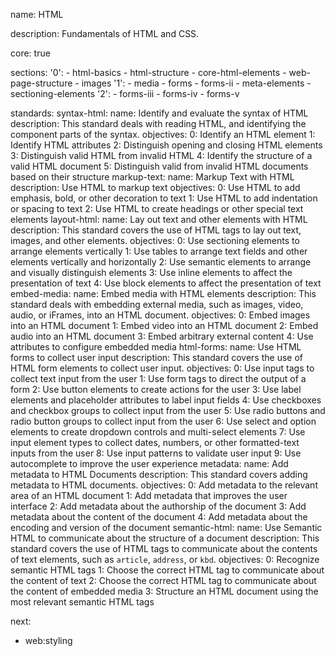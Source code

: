 name: HTML

description: Fundamentals of HTML and CSS.

core: true

sections:
  '0':
    - html-basics
    - html-structure
    - core-html-elements
    - web-page-structure
    - images
  '1':
    - media
    - forms
    - forms-ii
    - meta-elements
    - sectioning-elements
  '2':
    - forms-iii
    - forms-iv
    - forms-v

standards:
  syntax-html:
    name: Identify and evaluate the syntax of HTML
    description: This standard deals with reading HTML, and identifying the component parts of the syntax.
    objectives:
      0: Identify an HTML element
      1: Identify HTML attributes
      2: Distinguish opening and closing HTML elements
      3: Distinguish valid HTML from invalid HTML
      4: Identify the structure of a valid HTML document
      5: Distinguish valid from invalid HTML documents based on their structure
  markup-text:
    name: Markup Text with HTML
    description: Use HTML to markup text
    objectives:
      0: Use HTML to add emphasis, bold, or other decoration to text
      1: Use HTML to add indentation or spacing to text
      2: Use HTML to create headings or other special text elements
  layout-html:
    name: Lay out text and other elements with HTML
    description: This standard covers the use of HTML tags to lay out text, images, and other elements.
    objectives:
      0: Use sectioning elements to arrange elements vertically
      1: Use tables to arrange text fields and other elements vertically and horizontally
      2: Use semantic elements to arrange and visually distinguish elements
      3: Use inline elements to affect the presentation of text
      4: Use block elements to affect the presentation of text
  embed-media:
    name: Embed media with HTML elements
    description: This standard deals with embedding external media, such as images, video, audio, or iFrames, into an HTML document.
    objectives:
      0: Embed images into an HTML document
      1: Embed video into an HTML document
      2: Embed audio into an HTML document
      3: Embed arbitrary external content
      4: Use attributes to configure embedded media
  html-forms:
    name: Use HTML forms to collect user input
    description: This standard covers the use of HTML form elements to collect user input.
    objectives:
      0: Use input tags to collect text input from the user
      1: Use form tags to direct the output of a form
      2: Use button elements to create actions for the user
      3: Use label elements and placeholder attributes to label input fields
      4: Use checkboxes and checkbox groups to collect input from the user
      5: Use radio buttons and radio button groups to collect input from the user
      6: Use select and option elements to create dropdown controls and multi-select elements
      7: Use input element types to collect dates, numbers, or other formatted-text inputs from the user
      8: Use input patterns to validate user input
      9: Use autocomplete to improve the user experience
  metadata:
    name: Add metadata to HTML Documents
    description: This standard covers adding metadata to HTML documents.
    objectives:
      0: Add metadata to the relevant area of an HTML document
      1: Add metadata that improves the user interface
      2: Add metadata about the authorship of the document
      3: Add metadata about the content of the document
      4: Add metadata about the encoding and version of the document
  semantic-html:
    name: Use Semantic HTML to communicate about the structure of a document
    description: This standard covers the use of HTML tags to communicate about the contents of text elements, such as `article`, `address`, or `kbd`.
    objectives:
      0: Recognize semantic HTML tags
      1: Choose the correct HTML tag to communicate about the content of text
      2: Choose the correct HTML tag to communicate about the content of embedded media
      3: Structure an HTML document using the most relevant semantic HTML tags

next:
  - web:styling
